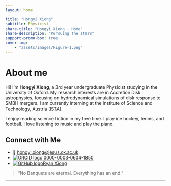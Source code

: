 ```yaml
---
layout: home

title: "Hongyi Xiong"
subtitle: Physicist
share-title: "Hongyi Xiong - Home"
share-description: "Pursuing the stars"
support-promo-box: true
cover-img:
    - "assets/images/Figure-1.png"
---
```


# About me

Hi! I’m **Hongyi Xiong**, a 3rd year undergraduate Physicist studying in the University of Oxford. My research interests are in Accretion Disk astrophysics, focusing on hydrodynamical simulations of disk response to SMBH mergers. I am currently interning at the Institute of Science and Technology, Austria (ISTA). 

I enjoy reading science fiction in my free time. I play ice hockey, tennis, and football. I love listening to music and play the piano.



## Connect with Me

- 📧 [hongyi.xiong@jesus.ox.ac.uk](mailto:hongyi.xiong@jesus.ox.ac.uk)
- [![ORCID logo](https://orcid.org/sites/default/files/images/orcid_16x16.png) 0000-0003-0604-1850](https://orcid.org/0000-0003-0604-1850)
- [![GitHub logo](https://upload.wikimedia.org/wikipedia/commons/thumb/9/91/Octicons-mark-github.svg/16px-Octicons-mark-github.svg.png)Ryan Xiong](https://github.com/Nayr666-del)

> “No Banquets are eternal. Everything has an end.”

---
